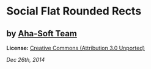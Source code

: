 # Social Flat Rounded Rects
## by [Aha-Soft Team](http://www.aha-soft.com/free-icons/) 
**License:**  [Creative Commons (Attribution 3.0 Unported)](https://creativecommons.org/licenses/by/3.0/)

*Dec 26th, 2014*

